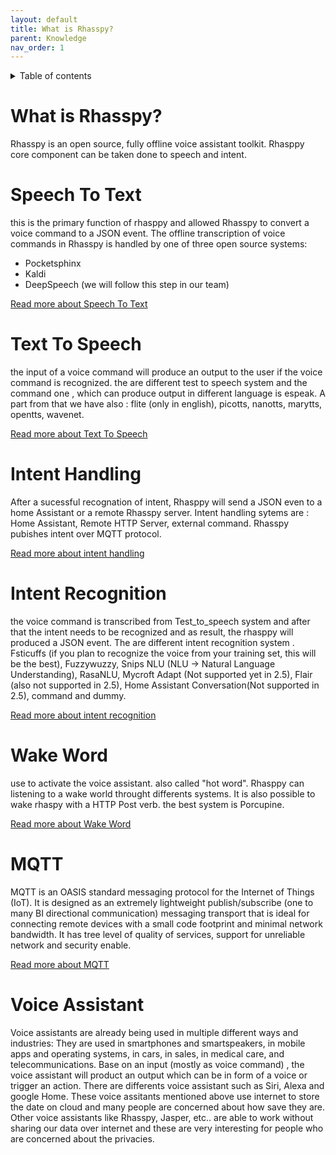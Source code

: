```yaml
---
layout: default
title: What is Rhasspy?
parent: Knowledge
nav_order: 1
---
```


<details close markdown="block">
  <summary>
    Table of contents
  </summary>
  {: .text-delta }
1. TOC
{:toc}
</details>

# What is Rhasspy?
Rhasspy is an open source, fully offline voice assistant toolkit.
Rhasppy core component can be taken done to speech and intent.

# Speech To Text
this is the primary function of rhasppy and allowed Rhasspy to convert a voice command to a JSON event.
The offline transcription of voice commands in Rhasspy is handled by one of three open source systems:

- Pocketsphinx
- Kaldi
- DeepSpeech (we will follow this step in our team)

[Read more about Speech To Text](/pages/knowledge/speech-to-text)


# Text To Speech
the input of a voice command will produce an output to the user if the voice command is recognized.
the are different test to speech system and the command one , which can produce output in  different language is espeak. 
A part from that we have also : flite (only in english), picotts, nanotts, marytts, opentts, wavenet.

[Read more about Text To Speech](/pages/knowledge/text-to-speech)

# Intent Handling
After a sucessful recognation of intent, Rhasppy will send a JSON even to a home Assistant or a remote Rhasspy server.
Intent handling sytems are : Home Assistant, Remote HTTP Server, external command. Rhasspy pubishes intent over MQTT 
protocol.

[Read more about intent handling](/pages/knowledge/intent-handling)

# Intent Recognition

the voice command is transcribed from Test_to_speech system and after that the intent needs to be recognized and as 
result, the rhasppy will produced a JSON event. The are different intent recognition system .
Fsticuffs (if you plan  to recognize the voice from your training set, this will be the best), Fuzzywuzzy, 
Snips NLU (NLU -> Natural Language Understanding), RasaNLU, Mycroft Adapt (Not supported yet in 2.5), 
Flair (also not supported in 2.5), Home Assistant Conversation(Not supported in 2.5), command and dummy.

[Read more about intent recognition](/pages/knowledge/intent-recognition)

# Wake Word
use to activate the voice assistant. also called "hot word".
Rhasppy can listening to a wake world throught differents systems. It is also possible to wake rhaspy with a 
HTTP Post verb. the best system is Porcupine.

[Read more about Wake Word](/pages/knowledge/wake-word)

# MQTT
MQTT is an OASIS standard messaging protocol for the Internet of Things (IoT). It is designed as an extremely 
lightweight publish/subscribe (one to many BI directional communication) messaging transport that is ideal for 
connecting remote devices with a small code footprint and minimal network bandwidth. It has tree level of quality of 
services, support for unreliable network and security enable.

[Read more about MQTT](/pages/knowledge/mqtt)

# Voice Assistant

Voice assistants are already being used in multiple different ways and industries: They are used in smartphones and 
smartspeakers, in mobile apps and operating systems, in cars, in sales, in medical care, and telecommunications.
Base on an input (mostly as voice command) , the voice assistant will product an output which can be in form of a 
voice or trigger an action.
There are differents voice assistant such as Siri, Alexa and google Home.
These voice assitants mentioned above  use internet to store the date on cloud and many  people are concerned about 
how save they are. 
Other voice assistants like Rhasspy, Jasper, etc.. are able to work without sharing our data over internet and these 
are very interesting for people who are concerned about the privacies.
